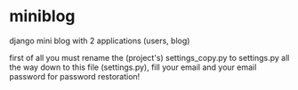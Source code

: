 # miniblog
django mini blog with 2 applications (users, blog)


first of all you must rename the (project's) settings_copy.py to settings.py
all the way down to this file (settings.py), fill your email and your email password for password restoration!
